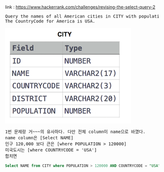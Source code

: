 link :
https://www.hackerrank.com/challenges/revising-the-select-query-2

<pre>
Query the names of all American cities in CITY with populations larger than 120,000. 
The CountryCode for America is USA.
</pre>

![_config.yml](./table.png)

<pre>
1번 문제랑 거~~~의 유사하다. 다만 전체 column이 name으로 바꼈다.
name column은 [Select NAME]
인구 120,000 보다 큰은 [where POPULATION > 120000]
미국도시는 [where COUNTRYCODE = 'USA']
합치면
</pre>

```sql
Select NAME from CITY where POPULATION > 120000 AND COUNTRYCODE = "USA"
```

